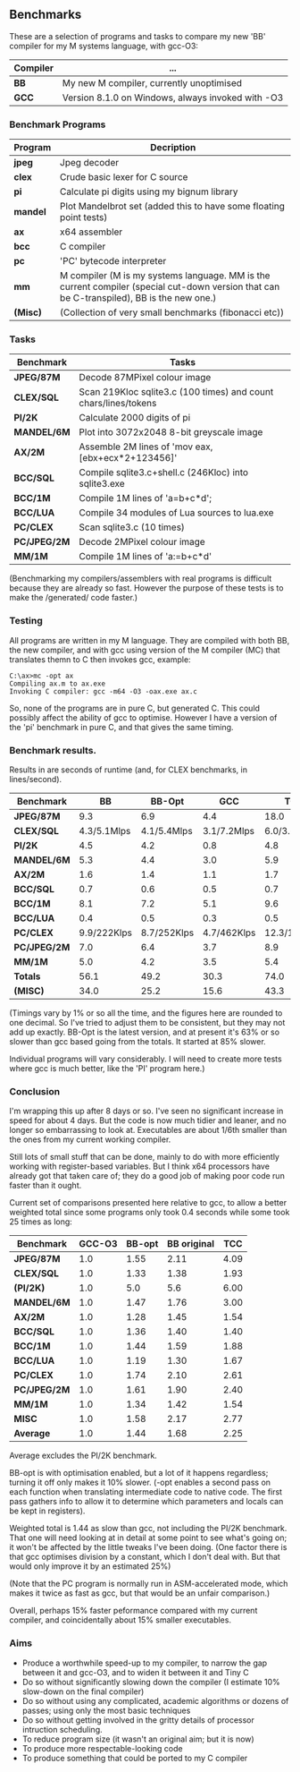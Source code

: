 ## Benchmarks

These are a selection of programs and tasks to compare my new 'BB' compiler for my M systems language, with gcc-O3:

Compiler | ...
--- | ---
**BB** | My new M compiler, currently unoptimised
**GCC** | Version 8.1.0 on Windows, always invoked with -O3

### Benchmark Programs

Program | Decription
--- | ---
**jpeg** | Jpeg decoder
**clex** | Crude basic lexer for C source
**pi** | Calculate pi digits using my bignum library
**mandel** | Plot Mandelbrot set (added this to have some floating point tests)
**ax** | x64 assembler
**bcc** | C compiler
**pc** | 'PC' bytecode interpreter
**mm** | M compiler (M is my systems language. MM is the current compiler (special cut-down version that can be C-transpiled), BB is the new one.)
**(Misc)** | (Collection of very small benchmarks (fibonacci etc))

### Tasks

Benchmark | Tasks
--- | ---
**JPEG/87M** | Decode 87MPixel colour image
**CLEX/SQL** | Scan 219Kloc sqlite3.c (100 times) and count chars/lines/tokens
**PI/2K** | Calculate 2000 digits of pi
**MANDEL/6M** | Plot into 3072x2048 8-bit greyscale image
**AX/2M** | Assemble 2M lines of 'mov eax,\[ebx+ecx\*2+123456\]'
**BCC/SQL** | Compile sqlite3.c+shell.c (246Kloc) into sqlite3.exe
**BCC/1M** | Compile 1M lines of 'a=b+c\*d';
**BCC/LUA** | Compile 34 modules of Lua sources to lua.exe
**PC/CLEX** | Scan sqlite3.c (10 times)
**PC/JPEG/2M** | Decode 2MPixel colour image
**MM/1M** | Compile 1M lines of 'a:=b+c\*d'

(Benchmarking my compilers/assemblers with real programs is difficult because
they are already so fast. However the purpose of these tests is to make the
/generated/ code faster.)

### Testing

All programs are written in my M language. They are compiled with both BB, the new compiler, and with gcc using version of the M compiler (MC)
that translates themn to C then invokes gcc, example:

    C:\ax>mc -opt ax
    Compiling ax.m to ax.exe
    Invoking C compiler: gcc -m64 -O3 -oax.exe ax.c

So, none of the programs are in pure C, but generated C. This could possibly affect the ability of gcc to optimise. However I have a version of the 'pi' benchmark in pure C, and that gives the same timing.

### Benchmark results.

Results in are seconds of runtime (and, for CLEX benchmarks, in lines/second).

Benchmark | BB | BB-Opt | GCC | TCC
--- | --- | --- | --- | ---
**JPEG/87M** | 9.3 | 6.9 |4.4| 18.0 |
**CLEX/SQL** |  4.3/5.1Mlps| 4.1/5.4Mlps | 3.1/7.2Mlps | 6.0/3.6Mlps |
**PI/2K** |   4.5 | 4.2 | 0.8 | 4.8 |
**MANDEL/6M** |   5.3 | 4.4  |  3.0 | 5.9 |
**AX/2M**  |  1.6 | 1.4  |  1.1 | 1.7 |
**BCC/SQL** |   0.7 | 0.6  |  0.5  | 0.7 |
**BCC/1M** |  8.1 |7.2 |    5.1 |  9.6 |
**BCC/LUA** |   0.4 | 0.5 |    0.3  | 0.5 |
**PC/CLEX** |   9.9/222Klps | 8.7/252Klps | 4.7/462Klps | 12.3/179Klps |
**PC/JPEG/2M** |  7.0 |6.4 |    3.7 | 8.9 |
**MM/1M**  |  5.0 |4.2 |    3.5 | 5.4 |
**Totals**  |  56.1|49.2  |30.3 |  74.0 |
**(MISC)** | 34.0 |25.2|  15.6  | 43.3

(Timings vary by 1% or so all the time, and the figures here are rounded to one decimal. So I've tried to adjust them to be consistent, but they may not add up exactly. BB-Opt is the latest version, and at present it's 63% or so slower than gcc based going from the totals. It started at 85% slower.

Individual programs will vary considerably. I will need to create more tests where gcc is much better, like the 'PI' program here.)


### Conclusion

I'm wrapping this up after 8 days or so. I've seen no significant increase in speed for about 4 days. But the code is now much tidier and leaner, and no longer so embarrassing to look at. Executables are about 1/6th smaller than the ones from my current working compiler.

Still lots of small stuff that can be done, mainly to do with more efficiently working with register-based variables. But I think x64 processors have already got that taken care of; they do a good job of making poor code run faster than it ought.

Current set of comparisons presented here relative to gcc, to allow a better weighted total since some programs only took 0.4 seconds while some took 25 times as long:

Benchmark | GCC-O3 | BB-opt | BB original | TCC
--- | --- | --- | --- | ---
**JPEG/87M** | 1.0 | 1.55 | 2.11 | 4.09
**CLEX/SQL** | 1.0 | 1.33 | 1.38 | 1.93
**(PI/2K)** | 1.0 | 5.0 | 5.6 | 6.00
**MANDEL/6M** | 1.0 | 1.47 | 1.76 | 3.00
**AX/2M**  |1.0 | 1.28 | 1.45 | 1.54
**BCC/SQL** |1.0 | 1.36 | 1.40 | 1.40
**BCC/1M** | 1.0 | 1.44 | 1.59 | 1.88
**BCC/LUA** | 1.0 | 1.19 | 1.30 | 1.67
**PC/CLEX** | 1.0 | 1.74 | 2.10 | 2.61
**PC/JPEG/2M** | 1.0 | 1.61 | 1.90 | 2.40
**MM/1M**  | 1.0 | 1.34 | 1.42 | 1.54
**MISC**  | 1.0 | 1.58 | 2.17 | 2.77
**Average** | 1.0 | 1.44 | 1.68 | 2.25

Average excludes the PI/2K benchmark.

BB-opt is with optimisation enabled, but a lot of it happens regardless; turning it off only makes it 10% slower. (-opt enables a second pass on each function when translating intermediate code to native code. The first pass gathers info to allow it to determine which parameters and locals can be kept in registers).

Weighted total is 1.44 as slow than gcc, not including the PI/2K benchmark. That one will need looking at in detail at some point to see what's going on; it won't be affected by the little tweaks I've been doing. (One factor there is that gcc optimises division by a constant, which I don't deal with. But that would only improve it by an estimated 25%)

(Note that the PC program is normally run in ASM-accelerated mode, which makes it twice as fast as gcc, but that would be an unfair comparison.)

Overall, perhaps 15% faster peformance compared with my current compiler, and coincidentally about 15% smaller executables.

### Aims

* Produce a worthwhile speed-up to my compiler, to narrow the gap between it and gcc-O3, and to widen it between it and Tiny C
* Do so without significantly slowing down the compiler (I estimate 10% slow-down on the final compiler)
* Do so without using any complicated, academic algorithms or dozens of passes; using only the most basic techniques
* Do so without getting involved in the gritty details of processor intruction scheduling.
* To reduce program size (it wasn't an original aim; but it is now)
* To produce more respectable-looking code
* To produce something that could be ported to my C compiler
